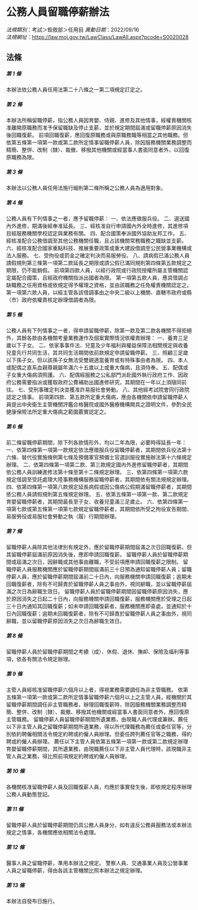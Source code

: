 # 公務人員留職停薪辦法

*法規類別*：考試＞銓敘部＞任用目
*異動日期*：2022/09/16  
*法規網址*：https://law.moj.gov.tw/LawClass/LawAll.aspx?pcode=S0020028



## 法條
##### 第 1 條
本辦法依公務人員任用法第二十八條之一第二項規定訂定之。

##### 第 2 條
本辦法所稱留職停薪，指公務人員因育嬰、侍親、進修及其他情事，經權責機關核准離開原職務而准予保留職缺及停止支薪，並於規定期間屆滿或留職停薪原因消失後回職復薪。
前項回職復薪，應回復原職務或與原職務職等相當之其他職務。但依第五條第一項第一款或第二款所定情事留職停薪人員，除因服務機關業務調整而精簡、整併、改制（隸）、裁撤、移撥其他機關或經當事人書面同意者外，以回復原職務為限。


##### 第 3 條
本辦法以公務人員任用法施行細則第二條所稱之公務人員為適用對象。

##### 第 4 條
公務人員有下列情事之一者，應予留職停薪：
一、依法應徵服兵役。
二、選送國內外進修，期滿後經奉准延長。
三、經核准自行申請國內外全時進修，其進修項目經服務機關學校認定與業務有關。
四、配合國策奉派國外協助友邦工作。
五、經核准配合公務借調至其他公務機關任職，且占該機關常務職務之職缺並支薪。
六、經核准配合國家重點科技、推展重要政策或重大建設借調至公民營事業機構或法人服務。
七、受拘役或罰金之確定判決而易服勞役。
八、請病假已滿公務人員請假規則第三條第一項第二款延長之期限或請公假已滿同規則第四條第五款規定之期限，仍不能銷假。
前項第四款人員，以經行政院或行政院授權所屬主管機關認定屬配合國策，且經政府機關指派出國者為限。
第一項第五款人員，應具借調占缺職務之任用資格或依規定得予權理之資格，並由該職務之任免權責機關認定之。
第一項第六款人員，以經主管各該借調事由之中央二級以上機關、直轄市政府或縣（市）政府依權責核定辦理借調者為限。

##### 第 5 條
公務人員有下列情事之一者，得申請留職停薪，除第一款及第二款各機關不得拒絕外，其餘各款由各機關考量業務運作及個案實際情況依權責辦理：
一、養育三足歲以下子女。
二、依家事事件法、兒童及少年福利與權益保障法相關規定與收養兒童先行共同生活，其共同生活期間依前款規定申請留職停薪。
三、照顧三足歲以下孫子女。但以該孫子女無法受雙親適當養育或有特殊事由者為限。
四、本人或配偶之直系血親尊親屬年滿六十五歲以上或重大傷病，且須侍奉。
五、配偶或子女重大傷病須照護。
六、配偶經服務之公私部門派赴國外執行政府工作、因政府公務需要指派或獲取政府公費補助出國進修研究，其期間在一年以上須隨同前往。
七、受刑事確定判決並獲准許易服社會勞動。
八、其他經考試院會同行政院認定之情事。
前項第四款、第五款所定重大傷病，應由各機關依申請留職停薪人員提出中央衛生主管機關評鑑合格醫院或國外醫療機構開具之證明文件，參酌全民健康保險法所定重大傷病之範圍覈實認定之。

##### 第 6 條
前二條留職停薪期間，除下列各款情形外，均以二年為限，必要時得延長一年：
一、依第四條第一項第一款規定依法應徵服兵役留職停薪者，其期間依兵役法第十六條、替代役實施條例第七條及預備軍官預備士官選訓服役實施辦法第十六條規定辦理。
二、依第四條第一項第二款、第三款規定國內外進修留職停薪者，其期間依公務人員訓練進修法第十條至第十二條規定辦理。
三、依第四條第一項第六款規定借調至受託處理大陸事務機構服務留職停薪者，其期間依有關法規規定辦理。
四、依第四條第一項第八款規定延長病假或因公傷病公假期滿留職停薪者，其期間依公務人員請假規則第五條規定辦理。
五、依第五條第一項第一款、第二款規定育嬰留職停薪者，其期間最長至子女、收養兒童滿三足歲止。
六、依第四條第一項第七款或第五條第一項第七款規定留職停薪者，其期間依所受之拘役宣告期間、易服勞役或易服社會勞動之執（履）行期間辦理。

##### 第 7 條
留職停薪人員除其他法律別有規定外，應於留職停薪期間屆滿之次日回職復薪。但其留職停薪屆滿前原因消失後，應即申請回職復薪。
留職停薪人員於留職停薪期間或屆滿之次日，因辭職或其他事由離職，不受前項應申請回職復薪之限制。
留職停薪人員服務機關應於留職停薪期間屆滿前三十日預為通知留職停薪人員；留職停薪人員，應於留職停薪期間屆滿前二十日內，向服務機關申請回職復薪；逾期未回職復薪者，除有不可歸責於留職停薪人員之事由外，視同辭職，並以留職停薪屆滿之次日為辭職生效日。
留職停薪人員於留職停薪期間因留職停薪原因消失，應於原因消失之日起二十日內，向服務機關申請回職復薪，服務機關應於受理之日起三十日內通知其回職復薪；如未申請回職復薪者，服務機關應即查處，並通知於十日內回職復薪；逾期未回職復薪者，除有不可歸責於留職停薪人員之事由外，視同辭職，並以留職停薪原因消失之次日為辭職生效日。


##### 第 8 條
留職停薪人員於留職停薪期間之考績（成）、休假、退休、撫卹、保險及福利等事項，依各有關法令規定辦理。

##### 第 9 條
主管人員經核准留職停薪六個月以上者，得視業務需要調任為非主管職務。
依第五條第一項第一款或第二款所定情事留職停薪六個月以上之主管人員，經機關於其留職停薪期間調任非主管職務者，辦理回職復薪時，除因服務機關業務調整而精簡、整併、改制（隸）、裁撤、移撥其他機關或經當事人書面同意者外，應回復原主管職務。
留職停薪人員留職停薪期間所遺業務，由現職人員代理或兼辦。薦任以下非主管人員之留職停薪期間所遺業務，得以所代理職務為薦任或委任官等，分別依約聘僱相關法令規定約聘或約僱人員辦理。但委任跨列薦任官等之職務，得約聘或約僱人員辦理。
薦任以下主管人員依第五條第一項第一款或第二款規定辦理育嬰留職停薪期間，其所遺業務，由現職薦任以下非主管人員代理時，該現職非主管人員之業務，得比照前項規定約聘或約僱人員辦理。


##### 第 10 條
各機關核准留職停薪人員及回職復薪人員，均應於事實發生後，即依規定程序辦理公務人員動態登記。


##### 第 11 條
留職停薪人員於留職停薪期間仍具公務人員身分，如有違反公務員服務法或本辦法規定之情事，各機關應依相關法令處理。

##### 第 12 條
醫事人員之留職停薪，準用本辦法之規定。
警察人員、交通事業人員及公營事業人員之留職停薪，得由各該主管機關比照本辦法之規定辦理。

##### 第 13 條
本辦法自發布日施行。


